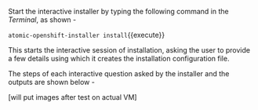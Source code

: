 Start the interactive installer by typing the following command in the _Terminal_, as shown -

`atomic-openshift-installer install`{{execute}}

 
This starts the interactive session of installation, asking the user to provide a few details using which it creates the installation configuration file.



The steps of each interactive question asked by the installer and the outputs are shown below -

[will put images after test on actual VM]

